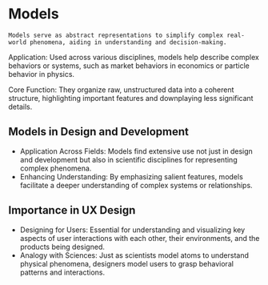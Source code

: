 # Models
    Models serve as abstract representations to simplify complex real-world phenomena, aiding in understanding and decision-making.

Application: Used across various disciplines, models help describe complex behaviors or systems, such as market behaviors in economics or particle behavior in physics.

Core Function: They organize raw, unstructured data into a coherent structure, highlighting important features and downplaying less significant details.

## Models in Design and Development
- Application Across Fields: Models find extensive use not just in design and development but also in scientific disciplines for representing complex phenomena.
- Enhancing Understanding: By emphasizing salient features, models facilitate a deeper understanding of complex systems or relationships.

## Importance in UX Design
- Designing for Users: Essential for understanding and visualizing key aspects of user interactions with each other, their environments, and the products being designed.
- Analogy with Sciences: Just as scientists model atoms to understand physical phenomena, designers model users to grasp behavioral patterns and interactions.
